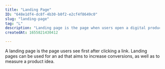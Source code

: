 ```yaml
---
title: "Landing Page"
ID: "648e1df4-dc8f-4b30-b0f2-e2cf4f8649c0"
slug: "landing-page"
tag: "L"
description: "Landing page is the page when users open a digital product. "
createdAt: 1655821430412

---
```

A landing page is the page users see first after clicking a link. Landing pages can be used for an ad that aims to increase conversions, as well as to measure a product idea.